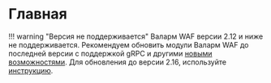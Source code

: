 # Главная

!!! warning "Версия не поддерживается"
    Валарм WAF версии 2.12 и ниже не поддерживается. Рекомендуем обновить модули Валарм WAF до последней версии с поддержкой gRPC и другими  [новыми возможностями](../updating-migrating/what-is-new/). Для обновления до версии 2.16, используйте [инструкцию](../updating-migrating/nginx-modules/).
